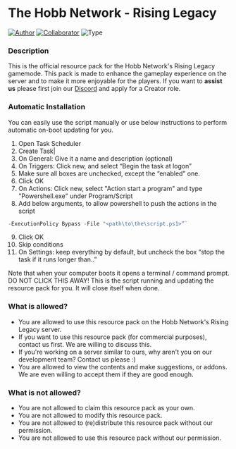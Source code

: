 # The Hobb Network - Rising Legacy
[![Author](https://img.shields.io/badge/Author-Luuk%20Kablan-purple)](https://github.com/LuckyLuuk12)
[![Collaborator](https://img.shields.io/badge/Collaborator-C.M.R.%20Beute-maroon)](https://github.com/CastilloNLDE)
![Type](https://img.shields.io/badge/Type-Resource%20Pack-gree)

### Description
This is the official resource pack for the Hobb Network's Rising Legacy gamemode. 
This pack is made to enhance the gameplay experience on the server and to make it more enjoyable for the players. 
If you want to **assist us** please first join our [Discord](https://dc.hobbnetwork.net) and apply for a Creator role.

### Automatic Installation
You can easily use the script manually or use below instructions to
perform automatic on-boot updating for you.
1. Open Task Scheduler
2. Create Task|
3. On General: Give it a name and description (optional)
4. On Triggers: Click new, and select “Begin the task at logon”
5. Make sure all boxes are unchecked, except the “enabled” one.
6. Click OK
7. On Actions: Click new, select "Action start a program" and type "Powershell.exe" under Program/Script
8. Add below arguments, to allow powershell to push the actions in the script
```ps1
-ExecutionPolicy Bypass -File "<path\to\the\script.ps1>”` 
```
9. Click OK
10. Skip conditions
11. On Settings: keep everything by default, but uncheck the box “stop the task if it runs longer than..”

Note that when your computer boots it opens a terminal / command prompt. DO NOT CLICK THIS AWAY!
This is the script running and updating the resource pack for you. It will close itself when done.

### What is allowed?
- You are allowed to use this resource pack on the Hobb Network's Rising Legacy server.
- If you want to use this resource pack (for commercial purposes), contact us first. We are willing to discuss this.
- If you're working on a server similar to ours, why aren't you on our development team? Contact us please :)
- You are allowed to view the contents and make suggestions, or addons. We are even willing to accept them if they are good enough.

### What is not allowed?
- You are not allowed to claim this resource pack as your own.
- You are not allowed to modify this resource pack.
- You are not allowed to (re)distribute this resource pack without our permission.
- You are not allowed to use this resource pack without our permission.
